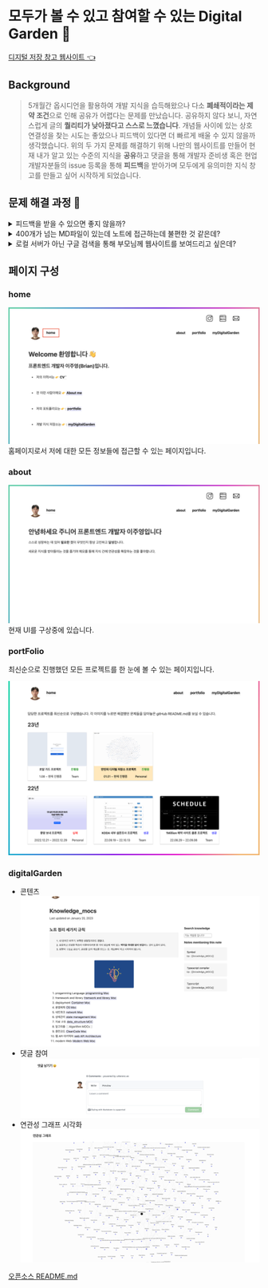 # 모두가 볼 수 있고 참여할 수 있는 Digital Garden 🏡

[디지털 저장 창고 웹사이트 👈](https://juyoungdev.com)

## **Background**

> 5개월간 옵시디언을 활용하여 개발 지식을 습득해왔으나 다소 **폐쇄적이라는 제약 조건**으로 인해 공유가 어렵다는 문제를 만났습니다. 공유하지 않다 보니, 자연스럽게 글의 **퀄리티가 낮아졌다고 스스로 느꼈습니다**. 개념들 사이에 있는 상호 연결성을 찾는 시도는 좋았으나 피드백이 있다면 더 빠르게 배울 수 있지 않을까 생각했습니다. 위의 두 가지 문제를 해결하기 위해 나만의 웹사이트를 만들어 현재 내가 알고 있는 수준의 지식을 **공유**하고 댓글을 통해 개발자 준비생 혹은 현업 개발자분들의 issue 등록을 통해 **피드백**을 받아가며 모두에게 유의미한 지식 창고를 만들고 싶어 시작하게 되었습니다.

## 문제 해결 과정 💭

<details>
<summary>피드백을 받을 수 있으면 좋지 않을까?</summary>
<br>

**부연 설명** : 내가 쓴 글을 공유하는데 만족한다면 jekyll 오픈소스를 수정하지 않고 사용해도 불편하지 않을 수 있습니다. 하지만 피드백을 받고 더 빠르게 지식을 습득하고 싶은 저의 열망으로 시작한 프로젝트이기에 만들어진대로 사용할 수 없었습니다.

- **정의** : 오픈소스의 코드를 사용하는데서 만족하지 않고 **뜯어봐야 한다**.

- **해결 과정** :

  1. 정적 웹사이트 생성 프레임 워크인 jekyll의 사이트 구조를 공식문서를 통해 파악하고 custom하여 사용.
  2. github issue의 위젯인 utteranc.es를 활용하여 댓글 기능 구현.
  3. 발생하는 에러 해당 오픈소스의 github issue에 질의를 통해 해결.

- **공부한 부분** : [jekyll](https://juyoungdev.com/jekyll), [SSG](https://juyoungdev.com/ssg)[CSR, SSR](https://juyoungdev.com/csr-and-ssr)
- **경험** : 문제를 해결하는 능력을 키울수 있었습니다. 우선 첫번째 모르는 부분이 있으면 공식문서를 꼼꼼히 읽는 연습을 했습니다. 그리고 기본적인 학습을 토대로 활용하면서 지식을 확장시켰습니다. 두번째, 영어를 활용하여 커뮤니티나 issue에 등록을 통해서 직접 모르는 부분을 해결하였습니다. 그로 인해 영어로 글을 쓰는 연습도 할 뿐 아니라 문제를 해결할 수 있었습니.

</details>

<details>
<summary>400개가 넘는 MD파일이 있는데 노트에 접근하는데 불편한 것 같은데?</summary>

<br>

**부연 설명** : 만민의 디지털 가든을 만든지 별로 되지 않았지만 제 옵시디언의 노트들을 조금씩 옮기다보니 벌써 약 400개가 넘는 md파일이 존재합니다. 400개의 노트들의 연결성을 제 웹페이지에서 보여주는데는 성공했지만 실질적으로 방문자에게 필요한 지식을 제공하는데 한계를 느꼈습니다.

- **정의** : 댓글 기능은 필수적이다.

- **해결 과정** :

1. **Algolia와 연동하는 과정에서 Index의 record가 10KB 초과 에러**
   ![](https://velog.velcdn.com/images/sharphand1/post/52971534-1c18-4f8f-b7e7-4b2706fa79c8/image.png)
   [Algolia 연동했던 방법을 블로그를 활용하여 공유하였습니다.](https://velog.io/@sharphand1/Jekyll%EB%A7%8C%EB%AF%BC%EC%9D%98-%EB%94%94%EC%A7%80%ED%84%B8-%EC%B0%BD%EA%B3%A0-%EA%B2%80%EC%83%89-%EA%B8%B0%EB%8A%A5-%EB%A7%8C%EB%93%A4%EA%B8%B0)

저의 웹페이지는 노트 간, 상호연결성을 보여줍니다. 그렇다보니 각 html의 데이터로 인해 10KB가 넘어가는 문제가 있었습니다. 이 문제를 해결하기 위해 현재 사용하고 있는 오픈소스의 코드를 분석해보니 그래프를 백링크를 만들어주는 plugIn의 File.write() 시스템 콜에 해당하는 코드를 삭제해주어 인덱스를 추가하는 과정에서는 그래프 데이터가 추가되지 않게 하였습니다.
<br>

2. **스크립트 안에 있는 "#searchBox"가 읽히지 않는 문제**

```
  error : Container must be `string` or `HTMLElement`. Unable to find #searchbox
```

script를 id가 searchbox인 element 뒤에 실행시키면서 어렵지 않게 해결했으나 [critical-rendering-path](https://juyoungdev.com/critical-rendering-path)과 기본 script 속성을 복습할 수 있었습니다. 위의 에러는 script에서 불러오는 element보다 브라우저에서 먼저 실행돼, html element를 불러오지 못해서 생기는 문제였습니다. script 속성 중 async와 defer을 사용해서 해결하려고 했으나 head에 script가 담기면 디지털 가든이 아닌 모든 페이지에서 script가 실행되는 문제가 발생하여 단순하게 해결했습니다.

  <br>
  
  3. **검색창에 쿼리를 날리지 않아도 결과를 보여주는 문제**

```js
const search = instantsearch({
	indexName: "digitalGarden",
	searchClient,
	searchFunction(helper) {
		if (helper.state.query) {
			helper.search();
		}
	},
});

const search = instantsearch({
	indexName: "digitalGarden",
	searchClient,
	searchFunction(helper) {
		const container = document.querySelector("#hits");
		container.style.display = helper.state.query === "" ? "none" : "";
		helper.search();
	},
});
```

공식 문서를 찾아보니 instantSearch 모듈에 searchFunction 매소드를 통해 검색 행동을 제어할 수 있다고 합니다. 결과적으로 페이지가 로드 됐을때 자동 서치되는 것 방지한다고 합니다. 여기서 id가 hits인 돔요소에 접근하고 helper.state.query가 비어있으면 display:none으로 되도록 만들고 아니면 helper.search()하도록 로직을 만드니 해결했습니다.
<br>

**결과물**
![](https://velog.velcdn.com/images/sharphand1/post/150a79c5-257a-4265-8047-6e01253213a5/image.gif)
<br>

4. **검색 기능 추가 이후, graph가 보이지 않는 문제**
 **검색 추가 전**
 ![](https://velog.velcdn.com/images/sharphand1/post/140cace9-e5dd-47a8-9a68-ae7affe7a32b/image.png)
 <br>
 
 **검색 추가 후**
 ![](https://velog.velcdn.com/images/sharphand1/post/18e47156-3f5e-4bf6-aba1-72534c571d9e/image.png)
 <br>

**해결 과정**

`4-1`. script가 읽히는 순서 재점검하였습니다. (다양한 시도끝에 스크립트 문제는 아니라고 생각했습니다.)

`4-2`. 검색 기능이 있는 script를 주석 처리하니 그래프가 보입니다. 그렇다면 검색 script와 graph script와 문제가 있는 것 같았습니다.

`4-3`. {% include algolia.html %} 지킬의 liquid 문법을 공부하여 기본적으로 잘못 사용한것이 있는지 확인한 결과, 정상적으로 사용한 것을 확인했습니다.

`4-4`. 그래프 script 와 algolia script 모두 cdn을 통해 받는 정적 콘텐츠인데 무슨 문제가 있는지 확인한 결과, CDN을 통해서 저의 위치로부터 가까운 곳에서 정적인 콘텐츠가 전송되어 속도가 빠르다는 것을 알게 됐습니다.

`4-5`. 결국 오픈소스의 graph_note.html에서 console API를 활용하여 디버깅한 결과

```js
const svg = d3.select("svg");
console.log(svg); // 그래프의 svg가 아닌 algolia의 searchbox안에 있는 돋보기 svg로 할당이 된 것을 확인했습니다.
```

graph script가 실행되고 있는 상황에서 최상위 svg는 검색 돋보기가 존재한다는 것을 발견했습니다. 그래서 돋보기 svg 뒤에 링크들이 생기는 문제가 발생했습니다. D3 라이브러리를 찾아보니 id를 통해서도 연결을 할 수 있다는 것을 알게 됐습니다.

```js
const svg = d3.select("svg");
const svg = d3.select("#graph");
```

graph의 svg에 setAttribute 매소드를 활용하여 돔요소에서 고유한 값인 id를 부여하여 해결하였습니다.

최종적으로 베포서버까지 검색기능을 추가하였습니다.

- **공부한 부분** :algolia Doc, Vanilia JS, D3 Library

</details>

<details>
<summary>로컬 서버가 아닌 구글 검색을 통해 부모님께 웹사이트를 보여드리고 싶은데?</summary>

![](https://velog.velcdn.com/images/sharphand1/post/cd7391fd-ca5d-491e-aa04-1127adc5e9ac/image.png)

**부연 설명** : 부모님께서 어느날 아침, 제 디지털 지식 창고를 구경하고 싶어하셨습니다. 하지만 그 당시 제가 공부하는 공간에 컴퓨터를 놓고 오는 바람에 보여드릴 수가 없었습니다. 그때 제가 알기에 SSG가 SEO 측면에 유리하다고 알고 있었습니다. 그래서 구글에 검색해봤지만, 지식 창고와 연관된 제 벨로그와 인스타가 나왔습니다. 뭔가 잘못됐다는 것을 인지하고 journeyDev를 치면 제 디지털 지식 창고가 검색 결과로 나오게 하려 합니다.

- **정의** : Google Search Console에 등록하면 쉽게 해결되지 않을까.

- **해결 과정** :

  1. Jekyll SEO 라이브러리 이용
     -> 현재 사용하고 있는 오픈소스 내에 SEO를 최적화해주는 것을 발견하였습니다.
  2. 구글 검색 엔진에 등록
     google search console에 등록하려면 DNS record에 TXT 정보를 복사하여 붙혀넣어야합니다. 하지만 netlify로만 베포를했을때는 DNS 관리자 설정에 들어가면 사이트 이름밖에 수정할 수 없다는 것을 알게 됐습니다. 그래서 도메인을 구입합니다.
  3. 가비아를 통해 도메인 구매
  4. http인 사이트를 https로 변환
     netlify에서 무료로 제공해주고 있어 어렵지 않게 3일이 지나 변환이 되었으나 어떤 원리로 https 인증서를 발급해주는지 공부했습니다.

- **공부한 부분** : [DNS](https://juyoungdev.com/dns) , [https](https://juyoungdev.com/https) , [http](https://juyoungdev.com/http) [SEO](https://juyoungdev.com/seo)
- 경험 : 커스텀 도메인을 가비아를 통해 구입하고 netlify Name server DNS에 Google-Search-Console의 TXT의 정보를 넣어주어 구글 색인 봇이 크롤링을 할 수 있도록 했습니다.
</details>

## 페이지 구성

### home

![](/assets/id.png)
홈페이지로서 저에 대한 모든 정보들에 접근할 수 있는 페이지입니다.

### about

![](/assets/about.png)
현재 UI를 구상중에 있습니다.

### portFolio

최신순으로 진행했던 모든 프로젝트를 한 눈에 볼 수 있는 페이지입니다.

![](/assets/portFolio.png)

### digitalGarden

- 콘텐츠
  ![](/assets/digitalGarden.png)
- 댓글 참여
  ![](/assets/reply.png)
- 연관성 그래프 시각화
  ![](/assets/relation.png)

[오픈소스 README.md](https://github.com/maximevaillancourt/digital-garden-jekyll-template)

```

```
